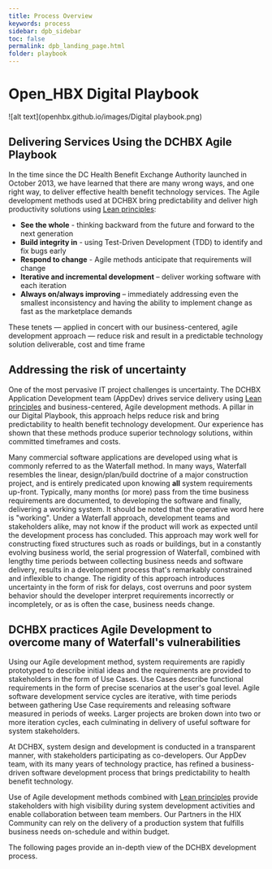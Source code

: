 ```yaml
---
title: Process Overview
keywords: process
sidebar: dpb_sidebar
toc: false
permalink: dpb_landing_page.html
folder: playbook
---
```

# Open_HBX Digital Playbook

![alt text](openhbx.github.io/images/Digital playbook.png)


 
## Delivering Services Using the DCHBX Agile Playbook
In the time since the DC Health Benefit Exchange Authority launched in October 2013, we have learned that there are many wrong ways, and one right way, to deliver effective health benefit technology services.  The Agile development methods used at DCHBX bring predictability and deliver high productivity solutions using [Lean principles](http://www.poppendieck.com/):

* **See the whole** - thinking backward from the future and forward to the next generation
* **Build integrity in** - using Test-Driven Development (TDD) to identify and fix bugs early
* **Respond to change** - Agile methods anticipate that requirements will change
* **Iterative and incremental development** – deliver working software with each iteration
* **Always on/always improving** – immediately addressing even the smallest inconsistency and having the ability to implement change as fast as the marketplace demands

These tenets — applied in concert with our business-centered, agile development approach — reduce risk and result in a predictable technology solution deliverable, cost and time frame

## Addressing the risk of uncertainty
One of the most pervasive IT project challenges is uncertainty. The DCHBX Application Development team (AppDev) drives service delivery using [Lean principles](http://www.poppendieck.com/) and business-centered, Agile development methods.  A pillar in our Digital Playbook, this approach helps reduce risk and bring predictability to health benefit technology development.  Our experience has shown that these methods produce superior technology solutions, within committed timeframes and costs.

Many commercial software applications are developed using what is commonly referred to as the Waterfall method. In many ways, Waterfall resembles the linear, design/plan/build doctrine of a major construction project, and is entirely predicated upon knowing **all** system requirements up-front.  Typically, many months (or more) pass from the time business requirements are documented, to developing the software and finally, delivering a working system. It should be noted that the operative word here is &quot;working&quot;.  Under a Waterfall approach, development teams and stakeholders alike, may not know if the product will work as expected until the development process has concluded.  This approach may work well for constructing fixed structures such as roads or buildings, but in a constantly evolving business world, the serial progression of Waterfall, combined with lengthy time periods between collecting business needs and software delivery, results in a development process that&#39;s remarkably constrained and inflexible to change. The rigidity of this approach introduces uncertainty in the form of risk for delays, cost overruns and poor system behavior should the developer interpret requirements incorrectly or incompletely, or as is often the case, business needs change.

## DCHBX practices Agile Development to overcome many of Waterfall&#39;s vulnerabilities
Using our Agile development method, system requirements are rapidly prototyped to describe initial ideas and the requirements are provided to stakeholders in the form of Use Cases.  Use Cases describe functional requirements in the form of precise scenarios at the user&#39;s goal level.  Agile software development service cycles are iterative, with time periods between gathering Use Case requirements and releasing software measured in periods of weeks.  Larger projects are broken down into two or more iteration cycles, each culminating in delivery of useful software for system stakeholders.

At DCHBX, system design and development is conducted in a transparent manner, with stakeholders participating as co-developers.  Our AppDev team, with its many years of technology practice, has refined a business-driven software development process that brings predictability to health benefit technology.

Use of Agile development methods combined with [Lean principles](http://www.poppendieck.com/) provide stakeholders with high visibility during system development activities and enable collaboration between team members.   Our Partners in the HIX Community can rely on the delivery of a production system that fulfills business needs on-schedule and within budget.

The following pages provide an in-depth view of the DCHBX development process.
